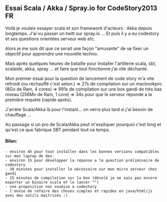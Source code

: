 ## Essai Scala / Akka / Spray.io for CodeStory2013 FR

Voilà je voulais essayer scala et son framework d'acteurs : Akka depuis longtemps.
J'ai vu passer un twitt sur spray.io ... 
Et puis il y a eu codestory et ses questions orientées serveur web etc.

Alors je me suis dit que ce serait une façon "amusante" de se fixer un objectif pour apprendre une nouvelle techno.

Mais après quelques heures de bataille pour installer l'artillerie scala, sbt, scalaide, akka, spray ... et faire que tout fonctionne j'ai vite déchanté.

Mon premier essai pour la question de lancement de code story m'a vite refroidi (ou réchauffé c'est selon.)
=> 27s de compilation sur un macbookpro (8Go de Ram, 4 cores)
=> 991s de compilation sur une box gandi de très bas niveau (256Mo de Ram, 1 core)
=> 34s pour que le serveur réponde a la première requète (rapide après).

J'arrète Scala/Akka là pour l'instant... on verra plus tard si j'ai besoin de chauffage ... 

Au passage si un pro de Scala/Akka peut m'expliquer pourquoi c'est long et qu'est ce que fabrique SBT pendant tout ce temps.

#### Bilan: 
	- environ 4h pour tout installer dans les bonnes versions compatibles sur mon laptop de dev. 
	- environ 1h pour développer la réponse a la question préliminaire de codestory 
	- 30 minutes pour installer le nécessaire sur mon micro serveur chez gandi
	- 15 minutes de compilation sur la box (désolé je ne sais pas encore exporter un binaire scala et le lancer ^^)
	- une proposition non soumise a codestory
	- l'envie de refaire des choses simples et rapides en java/html/js avec des outils maitrisés :)
	
